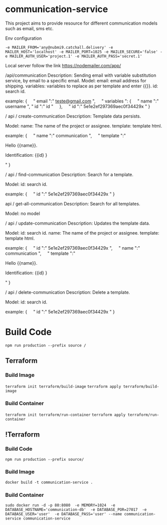 # communication-service
This project aims to provide resource for different communication models such as email, sms etc.

Env configuration

`-e MAILER_FROM='any@nubmi9.catchall.delivery'
-e MAILER_HOST='localhost'
-e MAILER_PORT=1025
-e MAILER_SECURE='false'
-e MAILER_AUTH_USER='project.1'
-e MAILER_AUTH_PASS='secret.1'`

Local server
follow the link https://nodemailer.com/app/

/api/communication
Description: Sending email with variable substitution service, by email to a specific email.
Model:
email: email address for shipping.
variables: variables to replace as per template and enter {{}}.
id: search id.

example:
{
    " email ":" teste@gmail.com ",
    " variables ": {
    " name ":" username ",
	" id ":" id "
    },
    " id ":" 5e1e2ef297369aec0f34429x "
}

/ api / create-communication
Description: Template data persists.

Model:
name: The name of the project or assignee.
template: template html.

example:
{
    " name ":" communication ",
    " template ":" <html> <head> <title> Document </title> </head> <body> <p> Hello {{name}}. </p> <p> Identification: {{id} } </p> </body> </html> "
}

/ api / find-communication
Description: Search for a template.

Model:
id: search id.

example:
{
    " id ":" 5e1e2ef297369aec0f34429x "
}

api / get-all-communication
Description: Search for all templates.

Model:
no model

/ api / update-communication
Description: Updates the template data.

Model:
id: search id.
name: The name of the project or assignee.
template: template html.

example:
{
    " id ":" 5e1e2ef297369aec0f34429x ",
    " name ":" communication ",
    " template ":" <html> <head> <title> Document </title> </head> <body> <p> Hello {{name}}. </p> <p> Identification: {{id} } </p> </body> </html> "
}

/ api / delete-communication
Description: Delete a template.

Model:
id: search id.

example:
{
    " id ":" 5e1e2ef297369aec0f34429x "
}

# Build Code
`npm run production --prefix source /`

## Terraform

### Build Image
`terraform init terraform/build-image`
`terraform apply terraform/build-image`

### Build Container
`terraform init terraform/run-container`
`terraform apply terraform/run-container`

## !Terraform

### Build Code
`npm run production --prefix source/` 

### Build Image
`docker build -t communication-service .` 

### Build Container
`sudo docker run -d -p 80:8080 
-e MEMORY=1024 
-e DATABASE_HOSTNAME='communication-db' 
-e DATABASE_POR=27017 
-e DATABASE_USER='user' 
-e DATABASE_PASS='user'
--name communication-service communication-service`





